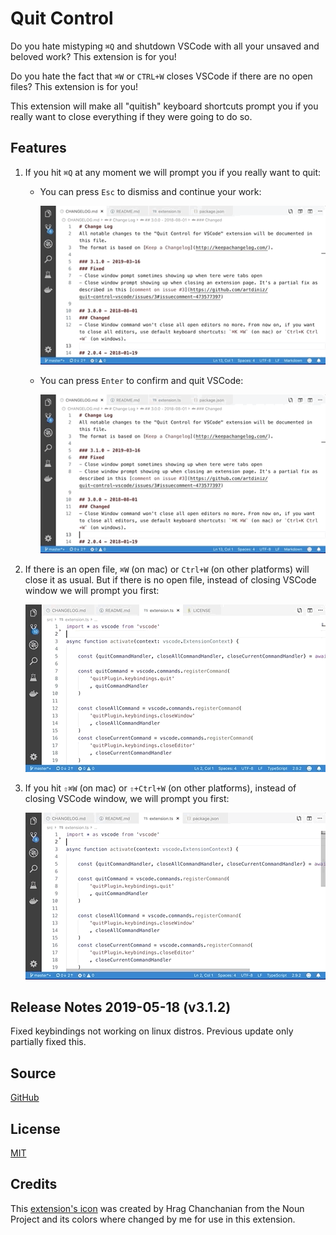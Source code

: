 # Quit Control

Do you hate mistyping `⌘Q` and shutdown VSCode with all your unsaved and beloved work? This extension is for you!

Do you hate the fact that `⌘W` or `CTRL+W` closes VSCode if there are no open files? This extension is for you!

This extension will make all "quitish" keyboard shortcuts prompt you if you really want to close everything if they were going to do so.

## Features

1. If you hit `⌘Q` at any moment we will prompt you if you really want to quit:
    
    * You can press `Esc` to dismiss and continue your work:
        
        ![Quit Prevented](images/quitPrevented.gif)

    * You can press `Enter` to confirm and quit VSCode:
        
        ![Quit](images/quit.gif)

2. If there is an open file, `⌘W` (on mac) or `Ctrl+W` (on other platforms) will close it as usual. But if there is no open file, instead of closing VSCode window we will prompt you first:

    ![Close Tab](images/closeTab.gif)

3. If you hit `⇧⌘W` (on mac) or `⇧+Ctrl+W` (on other platforms), instead of closing VSCode window, we will prompt you first:

    ![Close Window](images/closeWindow.gif)

## Release Notes 2019-05-18 (v3.1.2)
Fixed keybindings not working on linux distros. Previous update only partially fixed this.

## Source

[GitHub](https://github.com/artdiniz/quitControlVSCode)

## License

[MIT](https://raw.githubusercontent.com/artdiniz/quitControlVSCode/master/LICENSE)

## Credits

This [extension's icon](https://github.com/artdiniz/quitControlVSCode/blob/master/images/icon.png) was created by Hrag Chanchanian from the Noun Project and its colors where changed by me for use in this extension.